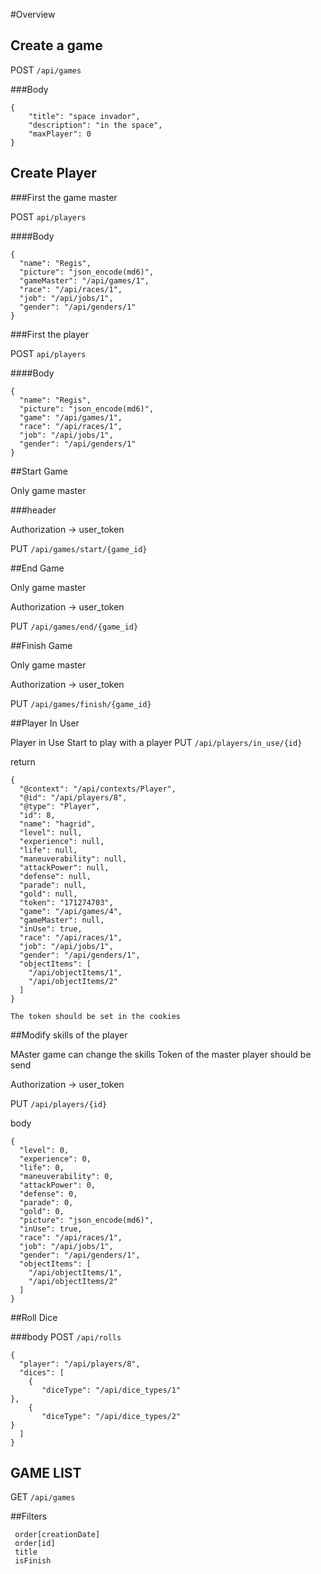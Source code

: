 #Overview


## Create a game

POST `/api/games`

###Body 

    {
        "title": "space invador",
        "description": "in the space",
        "maxPlayer": 0
    }
    
## Create Player

###First the game master

POST `api/players`

####Body

    {
      "name": "Regis",
      "picture": "json_encode(md6)",
      "gameMaster": "/api/games/1",
      "race": "/api/races/1",
      "job": "/api/jobs/1",
      "gender": "/api/genders/1"
    }

###First the player

POST `api/players`

####Body

    {
      "name": "Regis",
      "picture": "json_encode(md6)",
      "game": "/api/games/1",
      "race": "/api/races/1",
      "job": "/api/jobs/1",
      "gender": "/api/genders/1"
    }
    
##Start Game

Only game master

###header

Authorization -> user_token

PUT `/api/games/start/{game_id}`
    
##End Game

Only game master

Authorization -> user_token

PUT `/api/games/end/{game_id}`
    
##Finish Game

Only game master

Authorization -> user_token

PUT `/api/games/finish/{game_id}`
    
##Player In User

Player in Use
Start to play with a player
PUT `/api/players/in_use/{id}`

return

    {
      "@context": "/api/contexts/Player",
      "@id": "/api/players/8",
      "@type": "Player",
      "id": 8,
      "name": "hagrid",
      "level": null,
      "experience": null,
      "life": null,
      "maneuverability": null,
      "attackPower": null,
      "defense": null,
      "parade": null,
      "gold": null,
      "token": "171274703",
      "game": "/api/games/4",
      "gameMaster": null,
      "inUse": true,
      "race": "/api/races/1",
      "job": "/api/jobs/1",
      "gender": "/api/genders/1",
      "objectItems": [
        "/api/objectItems/1",
        "/api/objectItems/2"
      ]
    }
    
    The token should be set in the cookies
    
##Modify skills of the player

MAster game can change the skills
Token of the master player should be send

Authorization -> user_token

PUT `/api/players/{id}`

body

    {
      "level": 0,
      "experience": 0,
      "life": 0,
      "maneuverability": 0,
      "attackPower": 0,
      "defense": 0,
      "parade": 0,
      "gold": 0,
      "picture": "json_encode(md6)",
      "inUse": true,
      "race": "/api/races/1",
      "job": "/api/jobs/1",
      "gender": "/api/genders/1",
      "objectItems": [
        "/api/objectItems/1",
        "/api/objectItems/2"
      ]
    }


##Roll Dice

###body
POST `/api/rolls`

    {
      "player": "/api/players/8",
      "dices": [ 
        {
           "diceType": "/api/dice_types/1"
    },
        {
           "diceType": "/api/dice_types/2"
    }
      ]
    }
    
## GAME LIST
 
 GET `/api/games`
 
##Filters
 
     order[creationDate]
     order[id]
     title
     isFinish
